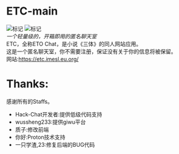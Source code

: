 # ETC-main
![标记](https://img.shields.io/badge/Server-NodeJS-Grenn)
![标记](https://img.shields.io/badge/Powered_by-Hack.Chat-Grenn)  
*一个轻量级的，开箱即用的匿名聊天室*  
ETC，全称ETO Chat，是小说《三体》的同人网站应用。  
这是一个匿名聊天室，你不需要注册，保证没有关于你的信息将被保留。  
网站:https://etc.imesl.eu.org/

# Thanks:  
感谢所有的Staffs。  
- Hack-Chat开发者:提供低级代码支持
- wussheng233:提供giwu平台
- 质子:修改前端
- 你好:Proton技术支持
- 一只学渣,23:修复后端的BUG代码
